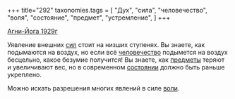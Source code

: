 +++
title="292"
taxonomies.tags = [
 "Дух",
 "сила",
 "человечество",
 "воля",
 "состояние",
 "предмет",
 "устремление",
]
+++

[Агни-Йога 1929г](/agni/1929)

Уявление внешних [сил](/tags/сила) стоит на низших ступенях. Вы знаете, как подымаются на воздух, но если всё [человечество](/tags/человечество) подымется на воздух бесцельно, какое безумие получится! Вы знаете, как [предметы](/tags/предмет) теряют и увеличивают вес, но в современном [состоянии](/tags/Дух) должно быть раньше укреплено.   

Можно искать разрешения многих явлений в силе [воли](/tags/воля).